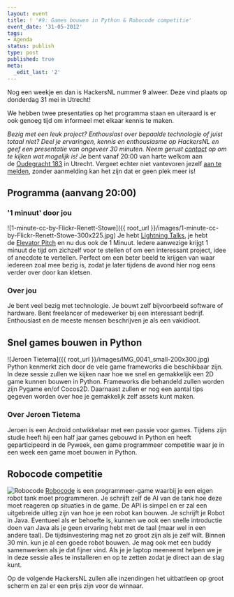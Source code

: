 ```yaml
---
layout: event
title: ! '#9: Games bouwen in Python & Robocode competitie'
event_date: '31-05-2012'
tags:
- Agenda
status: publish
type: post
published: true
meta:
  _edit_last: '2'
---
```

Nog een weekje en dan is HackersNL nummer 9 alweer. Deze vind plaats op donderdag 31 mei in Utrecht!

We hebben twee presentaties op het programma staan en uiteraard is er ook genoeg tijd om informeel met elkaar kennis te maken.

<em>Bezig met een leuk project? Enthousiast over bepaalde technologie of juist totaal niet? Deel je ervaringen, kennis en enthousiasme op HackersNL en geef een presentatie van ongeveer 30 minuten. Neem gerust <a title="Contact" href="http://hackersnl.nl/contact/">contact</a> op om te kijken wat mogelijk is!</em> Je bent vanaf 20:00 van harte welkom aan de <a href="http://g.co/maps/zzqs3">Oudegracht 183</a> in Utrecht. Vergeet echter niet vantevoren jezelf <a title="Reserveren" href="{{ root_url }}/aanmelden.html">aan te melden</a>, zonder aanmelding kan het zijn dat er geen plek meer is!

## Programma (aanvang 20:00)

### '1 minuut' door jou
![1-minute-cc-by-Flickr-Renett-Stowe]({{ root_url }}/images/1-minute-cc-by-Flickr-Renett-Stowe-300x225.jpg)
Je hebt [Lightning Talks](https://secure.wikimedia.org/wikipedia/en/wiki/Lightning_Talk), je hebt de [Elevator Pitch](https://secure.wikimedia.org/wikipedia/en/wiki/Elevator_pitch) en nu dus ook de 1 Minuut. Iedere aanwezige krijgt 1 minuut de tijd om zichzelf voor te stellen of om een interessant project, idee of anecdote te vertellen. Perfect om een beter beeld te krijgen van waar iedereen zoal mee bezig is, zodat je later tijdens de avond hier nog eens verder over door kan kletsen.

### Over jou

Je bent veel bezig met technologie. Je bouwt zelf bijvoorbeeld software of hardware. Bent freelancer of medewerker bij een interessant bedrijf. Enthousiast en de meeste mensen beschrijven je als een vakidioot.

## Snel games bouwen in Python

![Jeroen Tietema]({{ root_url }}/images/IMG_0041_small-200x300.jpg) Python kenmerkt zich door de vele game frameworks die beschikbaar zijn. In deze sessie zullen we kijken naar hoe we snel en gemakkelijk een 2D game kunnen bouwen in Python. Frameworks die behandeld zullen worden zijn Pygame en/of Cocos2D. Daarnaast zullen er nog een aantal tips gegeven worden over hoe je gemakkelijk zelf assets kunt maken.

### Over Jeroen Tietema

Jeroen is een Android ontwikkelaar met een passie voor games. Tijdens zijn studie heeft hij een half jaar games gebouwd in Python en heeft geparticipeerd in de Pyweek, een game programmeer competitie waar je in een week een game moet bouwen in Python.

## Robocode competitie

![Robocode](http://robocode.sourceforge.net/gfx/robocode_logo_tanks.png) <a title="Robocode" href="http://robocode.sourceforge.net/">Robocode</a> is een programmeer-game waarbij je een eigen robot tank moet programmeren. Je schrijft zelf de AI van de tank hoe deze moet reageren op situaties in de game. De API is simpel en er zal een uitgebreide uitleg zijn van hoe je een robot kan bouwen. Je schrijft je Robot in Java. Eventueel als er behoefte is, kunnen we ook een snelle introductie doen van Java als je geen ervaring hebt met de taal (maar wel in een andere taal). De tijdsinvestering mag net zo groot zijn als je zelf wilt. Binnen 30 min. kun je al een goede robot bouwen. Je mag ook met een buddy samenwerken als je dat fijner vind. Als je je laptop meeneemt helpen we je in deze sessie alles te installeren en op te zetten zodat je direct aan de slag kunt.

Op de volgende HackersNL zullen alle inzendingen het uitbattleen op groot scherm en zal er een prijs zijn voor de winnaar.
